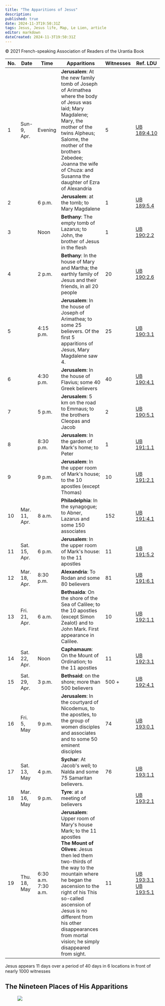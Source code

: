 ```yaml
---
title: "The Apparitions of Jesus"
description: 
published: true
date: 2024-11-3T19:50:31Z
tags: Jesus, Jesus life, Map, Le Lien, article
editor: markdown
dateCreated: 2024-11-3T19:50:31Z
---
```


<p class="v-card v-sheet theme--light grey lighten-3 px-2">© 2021 French-speaking Association of Readers of the Urantia Book</p>


No. | Date | Time | Apparitions | Witnesses | Ref. LDU
--- | --- | --- | --- | --- | ---
1 | Sun- 9, Apr. | Evening | **Jerusalem**: At the new family tomb of Joseph of Arimathea where the body of Jesus was laid; Mary Magdalene; Mary, the mother of the twins Alpheus; Salome, the mother of the brothers Zebedee; Joanna the wife of Chuza: and Susanna the daughter of Ezra of Alexandria | 5 | [UB 189:4.10](/en/The_Urantia_Book/189#p4_10)
2 | | 6 p.m. | **Jerusalem**: at the tomb; to Mary Magdalene | 1 | [UB 189:5.4](/en/The_Urantia_Book/189#p5_4)
3 | | Noon | **Bethany**: The empty tomb of Lazarus; to John, the brother of Jesus in the flesh | 1 | [UB 190:2.2](/en/The_Urantia_Book/190#p2_2)
4 | | 2 p.m. | **Bethany**: In the house of Mary and Martha; the earthly family of Jesus and their friends, in all 20 people | 20 | [UB 190:2.6](/en/The_Urantia_Book/190#p2_6)
5 | | 4:15 p.m. | **Jerusalem**: In the house of Joseph of Arimathea; to some 25 believers. Of the first 5 apparitions of Jesus, Mary Magdalene saw 4. | 25 | [UB 190:3.1](/en/The_Urantia_Book/190#p3_1)
6 | | 4:30 p.m. | **Jerusalem**: In the house of Flavius; some 40 Greek believers | 40 | [UB 190:4.1](/en/The_Urantia_Book/190#p4_1)
7 | | 5 p.m. | **Jerusalem**: 5 km on the road to Emmaus; to the brothers Cleopas and Jacob | 2 | [UB 190:5.1](/en/The_Urantia_Book/190#p5_1)
8 | | 8:30 p.m. | **Jerusalem**: In the garden of Mark's home; to Peter | 1 | [UB 191:1.1](/en/The_Urantia_Book/191#p1_1)
9 | | 9 p.m. | **Jerusalem**: In the upper room of Mark's house; to the 10 apostles (except Thomas) | 10 | [UB 191:2.1](/en/The_Urantia_Book/191#p2_1)
10 | Mar. 11, Apr. | 8 a.m. | **Philadelphia**: In the synagogue; to Abner, Lazarus and some 150 associates | 152 | [UB 191:4.1](/en/The_Urantia_Book/191#p4_1)
11 | Sat. 15, Apr. | 6 p.m. | **Jerusalem**: In the upper room of Mark's house: to the 11 apostles | 11 | [UB 191:5.2](/en/The_Urantia_Book/191#p5_2)
12 | Mar. 18, Apr. | 8:30 p.m. | **Alexandria**: To Rodan and some 80 believers | 81 | [UB 191:6.1](/en/The_Urantia_Book/191#p6_1)
13 | Fri. 21, Apr. | 6 a.m. | **Bethsaida**: On the shore of the Sea of Calilee; to the 10 apostles (except Simon Zealot) and to John Mark. First appearance in Calilee. | 10 | [UB 192:1.1](/en/The_Urantia_Book/192#p1_1)
14 | Sat. 22, Apr. | Noon | **Caphamaum**: On the Mount of Ordination; to the 11 apostles | 11 | [UB 192:3.1](/en/The_Urantia_Book/192#p3_1)
15 | Sat. 29, Apr. | 3 p.m. | **Bethsaid**: on the shore; more than 500 believers | 500 + | [UB 192:4.1](/en/The_Urantia_Book/192#p4_1)
16 | Fri. 5, May | 9 p.m. | **Jerusalem**: In the courtyard of Nicodemus, to the apostles, to the group of women disciples and associates and to some 50 eminent disciples | 74 | [UB 193:0.1](/en/The_Urantia_Book/193#p0_1)
17 | Sat. 13, May | 4 p.m. | **Sychar**: At Jacob's well; to Nalda and some 75 Samaritan believers. | 76 | [UB 193:1.1](/en/The_Urantia_Book/193#p1_1)
18 | Mar. 16, May | 9 p.m. | **Tyre**: at a meeting of believers | | [UB 193:2.1](/en/The_Urantia_Book/193#p2_1)
19 | Thu. 18, May | 6:30 a.m. <br>7:30 a.m. | **Jerusalem**: Upper room of Mary's house Mark; to the 11 apostles<br>**The Mount of Olives**: Jesus then led them two-thirds of the way to the mountain where he began the ascension to the right of his This so-called ascension of Jesus is no different from his other disappearances from mortal vision; he simply disappeared from sight. | 11 | [UB 193:3.1](/en/The_Urantia_Book/193#p3_1) <br> [UB 193:5.1](/en/The_Urantia_Book/193#p5_1)


Jesus appears 11 days over a period of 40 days in 6 locations in front of nearly 1000 witnesses

## The Nineteen Places of His Apparitions

<figure id="Figure_8" class="image urantiapedia">
<img src="/image/article/Le_Lien/images_03/Apearances_Jesus.jpg">
</figure>

